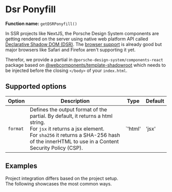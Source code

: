 # Dsr Ponyfill

**Function name:** `getDSRPonyfill()`

In SSR projects like NextJS, the Porsche Design System components are getting rendered on the server using native web
platform API called [Declarative Shadow DOM (DSR)](https://web.dev/declarative-shadow-dom/). The
[browser support](https://caniuse.com/?search=declarative%20shadow%20dom) is already good but major browsers like Safari
and Firefox aren't supporting it yet.

Therefor, we provide a partial in `@porsche-design-system/components-react` package based on
[@webcomponents/template-shadowroot](https://www.npmjs.com/package/@webcomponents/template-shadowroot) which needs to be
injected before the closing `</body>` of your `index.html`.

## Supported options

<!-- prettier-ignore -->
| Option   | Description                                                                                                                                                                                                                    | Type                        | Default  |
| -------- |--------------------------------------------------------------------------------------------------------------------------------------------------------------------------------------------------------------------------------| --------------------------- | -------- |
| `format` | Defines the output format of the partial. By default, it returns a html string.<br> For `jsx` it returns a jsx element.<br> For `sha256` it returns a SHA-256 hash of the innerHTML to use in a Content Security Policy (CSP). | `'html' | 'jsx' | 'sha256'` | `'html'` |

## Examples

Project integration differs based on the project setup.  
The following showcases the most common ways.

<PartialDocs name="getDSRPonyfill" :params="params" location="body"></PartialDocs>

<script lang="ts">
import Vue from 'vue';
import Component from 'vue-class-component';

@Component
export default class Code extends Vue {
  public params = [
    {
      value: ""
    },
    {
      value: "{ format: 'jsx' }",
      comment: 'Use JSX element for e.g. NextJS'
    },
  ];
}
</script>

<style scoped lang="scss">
  :deep(table code::before) {
    content: '' !important;
  }
</style>
